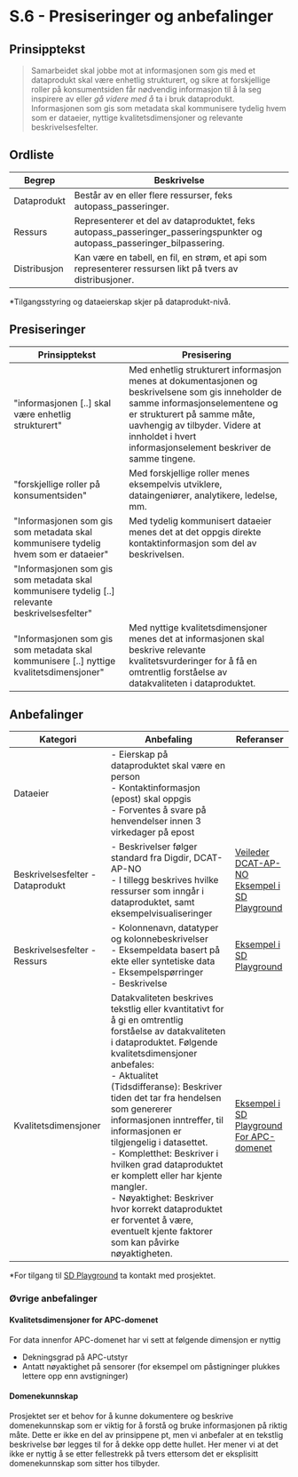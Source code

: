 # S.6 - Presiseringer og anbefalinger

## Prinsipptekst

> Samarbeidet skal jobbe mot at informasjonen som gis med et dataprodukt skal være enhetlig strukturert, og sikre at forskjellige roller på konsumentsiden får nødvendig informasjon til å la seg inspirere av eller *gå videre med å* ta i bruk dataprodukt. Informasjonen som gis som metadata skal kommunisere tydelig hvem som er dataeier, nyttige kvalitetsdimensjoner og relevante beskrivelsesfelter.

## Ordliste

| Begrep | Beskrivelse | 
| ------- | ------- |
| Dataprodukt | Består av en eller flere ressurser, feks autopass_passeringer. |
| Ressurs | Representerer et del av dataproduktet, feks autopass_passeringer_passeringspunkter og autopass_passeringer_bilpassering. |
| Distribusjon | Kan være en tabell, en fil, en strøm, et api som representerer ressursen likt på tvers av distribusjoner. |

*Tilgangsstyring og dataeierskap skjer på dataprodukt-nivå.

## Presiseringer

| Prinsipptekst | Presisering | 
| ------- | ------- |
| "informasjonen [..] skal være enhetlig strukturert" | Med enhetlig strukturert informasjon menes at dokumentasjonen og beskrivelsene som gis inneholder de samme informasjonselementene og er strukturert på samme måte, uavhengig av tilbyder. Videre at innholdet i hvert informasjonselement beskriver de samme tingene. |
| "forskjellige roller på konsumentsiden" | Med forskjellige roller menes eksempelvis utviklere, dataingeniører, analytikere, ledelse, mm.  |
| "Informasjonen som gis som metadata skal kommunisere tydelig hvem som er dataeier" | Med tydelig kommunisert dataeier menes det at det oppgis direkte kontaktinformasjon som del av beskrivelsen. |
| "Informasjonen som gis som metadata skal kommunisere tydelig [..] relevante beskrivelsesfelter" |  |
| "Informasjonen som gis som metadata skal kommunisere [..] nyttige kvalitetsdimensjoner" | Med nyttige kvalitetsdimensjoner menes det at informasjonen skal beskrive relevante kvalitetsvurderinger for å få en omtrentlig forståelse av datakvaliteten i dataproduktet. |


## Anbefalinger

| Kategori | Anbefaling | Referanser |
| ------- | ------- | ------- |
| Dataeier | - Eierskap på dataproduktet skal være en person <br /> - Kontaktinformasjon (epost) skal oppgis <br /> - Forventes å svare på henvendelser innen 3 virkedager på epost|  |
| Beskrivelsesfelter - Dataprodukt| - Beskrivelser følger standard fra Digdir, DCAT-AP-NO <br /> - I tillegg beskrives hvilke ressurser som inngår i dataproduktet, samt eksempelvisualiseringer| [Veileder DCAT-AP-NO](https://data.norge.no/guide/veileder-beskrivelse-av-datasett#om-denne-veilederen) <br /> [Eksempel i SD Playground](https://github.com/entur/sd-playground/tree/main/datacatalog/catalog/orgs/entur/domains/sales/areas/travellpatterns/products/trp_sales_travelpatterns_sjn_v1)|
| Beskrivelsesfelter - Ressurs| - Kolonnenavn, datatyper og kolonnebeskrivelser <br /> - Eksempeldata basert på ekte eller syntetiske data <br /> - Eksempelspørringer <br /> - Beskrivelse | [Eksempel i SD Playground](https://github.com/entur/sd-playground/tree/main/datacatalog/catalog/orgs/entur/domains/sales/areas/travellpatterns/products/trp_sales_travelpatterns_sjn_v1/assets/leg_single_ticket_counts_v1) |
| Kvalitetsdimensjoner | Datakvaliteten beskrives tekstlig eller kvantitativt for å gi en omtrentlig forståelse av datakvaliteten i dataproduktet. Følgende kvalitetsdimensjoner anbefales: <br /> - Aktualitet (Tidsdifferanse): Beskriver tiden det tar fra hendelsen som genererer informasjonen inntreffer, til informasjonen er tilgjengelig i datasettet.  <br /> - Kompletthet: Beskriver i hvilken grad dataproduktet er komplett eller har kjente mangler. <br /> - Nøyaktighet: Beskriver hvor korrekt dataproduktet er forventet å være, eventuelt kjente faktorer som kan påvirke nøyaktigheten. | [Eksempel i SD Playground](https://github.com/entur/sd-playground/tree/main/datacatalog/catalog/orgs/entur/domains/sales/areas/travellpatterns/products/trp_sales_travelpatterns_sjn_v1) <br /> [For APC-domenet](#kvalitetsdimensjoner-for-apc-domenet)|

*For tilgang til [SD Playground](https://github.com/entur/sd-playground) ta kontakt med prosjektet. 

### Øvrige anbefalinger

#### Kvalitetsdimensjoner for APC-domenet
For data innenfor APC-domenet har vi sett at følgende dimensjon er nyttig
  - Dekningsgrad på APC-utstyr
  - Antatt nøyaktighet på sensorer (for eksempel om påstigninger plukkes lettere opp enn avstigninger)

#### Domenekunnskap 

Prosjektet ser et behov for å kunne dokumentere og beskrive domenekunnskap som er viktig for å forstå og bruke informasjonen på riktig måte. Dette er ikke en del av prinsippene pt, men vi anbefaler at en tekstlig beskrivelse bør legges til for å dekke opp dette hullet. Her mener vi at det ikke er nyttig å se etter fellestrekk på tvers ettersom det er eksplisitt domenekunnskap som sitter hos tilbyder. 
